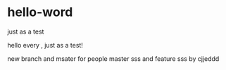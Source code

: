 # hello-word
just as a test

hello every ,
 just as a test!

new branch and msater for people
master sss and feature   sss
 by cjjeddd 
